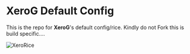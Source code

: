 # XeroG Default Config

This is the repo for **XeroG**'s default config/rice. Kindly do not Fork this is build specific....

![XeroRice](https://i.imgur.com/53WpbgA.png)
